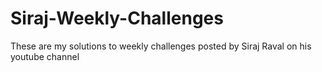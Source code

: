 # Siraj-Weekly-Challenges
These are my solutions to weekly challenges posted by Siraj Raval on his youtube channel
